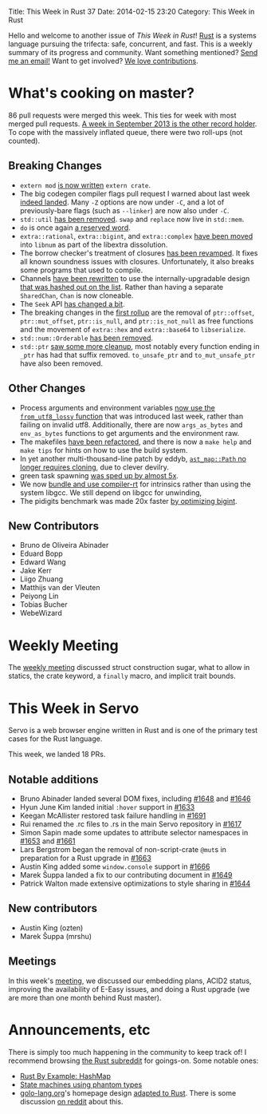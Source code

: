 Title: This Week in Rust 37
Date: 2014-02-15 23:20
Category: This Week in Rust


Hello and welcome to another issue of *This Week in Rust*!
[Rust](http://rust-lang.org) is a systems language pursuing the trifecta:
safe, concurrent, and fast. This is a weekly summary of its progress and
community. Want something mentioned? [Send me an
email!](mailto:corey@octayn.net?subject=This%20Week%20in%20Rust%20Suggestion)
Want to get involved? [We love
contributions](https://github.com/mozilla/rust/wiki/Note-guide-for-new-contributors).

<!-- more -->

# What's cooking on master?

86 pull requests were merged this week. This ties for week with most merged
pull requests. [A week in September 2013 is the other record
holder](http://cmr.github.io/blog/2013/09/23/this-week-in-rust/). To cope with
the massively inflated queue, there were two roll-ups (not counted).

## Breaking Changes

- `extern mod` [is now written](https://github.com/mozilla/rust/pull/12017)
`extern crate`.
- The big codegen compiler flags pull request I warned about last week [indeed
landed](https://github.com/mozilla/rust/pull/12084). Many `-Z` options are now
under `-C`, and a lot of previously-bare flags (such as `--linker`) are now
also under `-C`.
- `std::util` [has been removed](https://github.com/mozilla/rust/pull/11956).
`swap` and `replace` now live in `std::mem`.
- `do` is once again [a reserved
word](https://github.com/mozilla/rust/pull/12170).
- `extra::rational`, `extra::bigint`, and `extra::complex` [have been
moved](https://github.com/mozilla/rust/pull/12154) into `libnum` as part of
the libextra dissolution.
- The borrow checker's treatment of closures [has been
revamped](https://github.com/mozilla/rust/pull/12158). It fixes all known
soundness issues with closures. Unfortunately, it also breaks some programs
that used to compile.
- Channels [have been rewritten](https://github.com/mozilla/rust/pull/11578)
to use the internally-upgradable design [that was hashed out on the
list](https://mail.mozilla.org/pipermail/rust-dev/2014-January/007924.html).
Rather than having a separate `SharedChan`, `Chan` is now cloneable.
- The `Seek` API [has changed a
bit](https://github.com/mozilla/rust/pull/12204).
- The breaking changes in the [first
rollup](https://github.com/mozilla/rust/pull/12248) are the removal of
`ptr::offset`, `ptr::mut_offset`, `ptr::is_null`, and `ptr::is_not_null` as
free functions and the movement of `extra::hex` and `extra::base64` to
`libserialize`.
- `std::num::Orderable` [has been
removed](https://github.com/mozilla/rust/pull/12061).
- `std::ptr` [saw some more
cleanup](https://github.com/mozilla/rust/pull/12282), most notably every
function ending in `_ptr` has had that suffix removed. `to_unsafe_ptr` and
`to_mut_unsafe_ptr` have also been removed.

## Other Changes

- Process arguments and environment variables [now use the
`from_utf8_lossy` function](https://github.com/mozilla/rust/pull/12283) that
was introduced last week, rather than failing on invalid utf8. Additionally,
there are now `args_as_bytes` and `env_as_bytes` functions to get arguments
and the environment raw.
- The makefiles [have been
refactored](https://github.com/mozilla/rust/pull/12274), and there is now a
`make help` and `make tips` for hints on how to use the build system.
- In yet another multi-thousand-line patch by eddyb, [`ast_map::Path` no
longer requires cloning](https://github.com/mozilla/rust/pull/12162), due to
clever devilry.
- green task spawning [was sped up by almost
5x](https://github.com/mozilla/rust/pull/12172).
- We now [bundle and use
compiler-rt](https://github.com/mozilla/rust/pull/12027) for intrinsics rather
than using the system libgcc. We still depend on libgcc for unwinding,
- The pidigits benchmark was made 20x faster [by optimizing
bigint](https://github.com/alexcrichton/rust/commit/7dc187afd8a19dad05dbf1a689e6b6f400f7bc0a).

## New Contributors

- Bruno de Oliveira Abinader
- Eduard Bopp
- Edward Wang
- Jake Kerr
- Liigo Zhuang
- Matthijs van der Vleuten
- Peiyong Lin
- Tobias Bucher
- WebeWizard

# Weekly Meeting

The [weekly
meeting](https://github.com/mozilla/rust/wiki/Meeting-weekly-2014-02-11)
discussed struct construction sugar, what to allow in statics, the crate
keyword, a `finally` macro, and implicit trait bounds.

# This Week in Servo

Servo is a web browser engine written in Rust and is one of the primary test
cases for the Rust language.

This week, we landed 18 PRs.

## Notable additions

- Bruno Abinader landed several DOM fixes, including
[#1648](https://github.com/mozilla/servo/pull/1648) and
[#1646](https://github.com/mozilla/servo/pull/1646)
- Hyun June Kim landed initial `:hover` support in
[#1633](https://github.com/mozilla/servo/pull/1633)
- Keegan McAllister restored task failure handling in
[#1691](https://github.com/mozilla/servo/pull/1691)
- Rui renamed the .rc files to .rs in the main Servo repository in
[#1617](https://github.com/mozilla/servo/pull/1617)
- Simon Sapin made some updates to attribute selector namespaces in
[#1653](https://github.com/mozilla/servo/pull/1653) and
[#1661](https://github.com/mozilla/servo/pull/1661)
- Lars Bergstrom began the removal of non-script-crate `@mut`s in preparation
for a Rust upgrade in [#1663](https://github.com/mozilla/servo/pull/1663)
- Austin King added some `window.console` support in
[#1666](https://github.com/mozilla/servo/pull/1666)
- Marek Šuppa landed a fix to our contributing document in
[#1649](https://github.com/mozilla/servo/pull/1649)
- Patrick Walton made extensive optimizations to style sharing in
[#1644](https://github.com/mozilla/servo/pull/1644)

## New contributors

- Austin King (ozten)
- Marek Šuppa (mrshu)

## Meetings

In this week's
[meeting](https://github.com/mozilla/servo/wiki/Meeting-2014-02-10), we
discussed our embedding plans, ACID2 status, improving the availability of
E-Easy issues, and doing a Rust upgrade (we are more than one month behind
Rust master).

# Announcements, etc

There is simply too much happening in the community to keep track of! I
recommend browsing [the Rust subreddit](http://www.reddit.com/r/rust) for
goings-on. Some notable ones:

- [Rust By Example:
HashMap](http://pzol.github.io/getting_rusty/posts/20140203_hashmap/)
- [State machines using phantom
types](https://gist.github.com/bvssvni/8970459)
- [golo-lang.org](http://golo-lang.org/)'s homepage design [adapted to
Rust](http://adridu59.github.io/rust-www/). There is some discussion [on
reddit](http://www.reddit.com/r/rust/comments/1xx3ll/rfc_gololangorg_ported_to_rust/)
about this.
